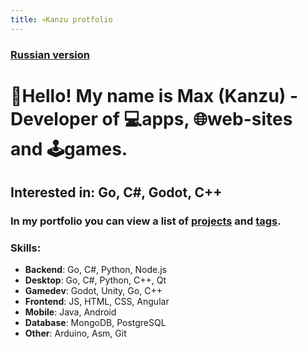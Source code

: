 ```yaml
---
title: 💀Kanzu protfolio
---
```

### [Russian version](https://kanzu32.github.io/portfolio-ru)

# 👋Hello! My name is **Max** (Kanzu) -<br /> Developer of 💻apps, 🌐web-sites and 🕹️games.

## Interested in: Go, С#, Godot, С++

### In my portfolio you can view a list of [projects](Projects/) and [tags](tags/).

### Skills:
* **Backend**: Go, C#, Python, Node.js
* **Desktop**: Go, C#, Python, C++, Qt
* **Gamedev**: Godot, Unity, Go, С++
* **Frontend**: JS, HTML, CSS, Angular
* **Mobile**: Java, Android
* **Database**: MongoDB, PostgreSQL
* **Other**: Arduino, Asm, Git
